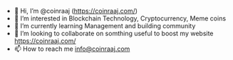 - 👋 Hi, I’m @coinraaj (https://coinraaj.com/)
- 👀 I’m interested in Blockchain Technology, Cryptocurrency, Meme coins
- 🌱 I’m currently learning Management and building community
- 💞️ I’m looking to collaborate on somthing useful to boost my website https://coinraaj.com/
- 📫 How to reach me info@coinraaj.com

<!---
coinraaj/coinraaj is a ✨ special ✨ repository because its `README.md` (this file) appears on your GitHub profile.
You can click the Preview link to take a look at your changes.
--->
